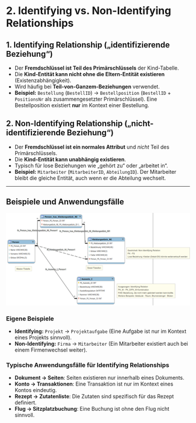 # 2. Identifying vs. Non-Identifying Relationships

## **1. Identifying Relationship („identifizierende Beziehung“)**

*   Der **Fremdschlüssel ist Teil des Primärschlüssels** der Kind-Tabelle.
*   Die **Kind-Entität kann nicht ohne die Eltern-Entität existieren** (Existenzabhängigkeit).
*   Wird häufig bei **Teil-von-Ganzem-Beziehungen** verwendet.
*   **Beispiel:** `Bestellung` (`BestellID`) -> `Bestellposition` (`BestellID` + `PositionsNr` als zusammengesetzter Primärschlüssel). Eine Bestellposition existiert **nur** im Kontext einer Bestellung.

## **2. Non-Identifying Relationship („nicht-identifizierende Beziehung“)**

*   Der **Fremdschlüssel ist ein normales Attribut** und *nicht* Teil des Primärschlüssels.
*   Die **Kind-Entität kann unabhängig existieren**.
*   Typisch für lose Beziehungen wie „gehört zu“ oder „arbeitet in“.
*   **Beispiel:** `Mitarbeiter` (`MitarbeiterID`, `AbteilungID`). Der Mitarbeiter bleibt die gleiche Entität, auch wenn er die Abteilung wechselt.

---

## **Beispiele und Anwendungsfälle**

![Beziehungstypen](media/Bild2.png)

### Eigene Beispiele

*   **Identifying:** `Projekt` -> `Projektaufgabe` (Eine Aufgabe ist nur im Kontext eines Projekts sinnvoll).
*   **Non-Identifying:** `Firma` -> `Mitarbeiter` (Ein Mitarbeiter existiert auch bei einem Firmenwechsel weiter).

### Typische Anwendungsfälle für Identifying Relationships

*   **Dokument -> Seiten**: Seiten existieren nur innerhalb eines Dokuments.
*   **Konto -> Transaktionen**: Eine Transaktion ist nur im Kontext eines Kontos eindeutig.
*   **Rezept -> Zutatenliste**: Die Zutaten sind spezifisch für das Rezept definiert.
*   **Flug -> Sitzplatzbuchung**: Eine Buchung ist ohne den Flug nicht sinnvoll.